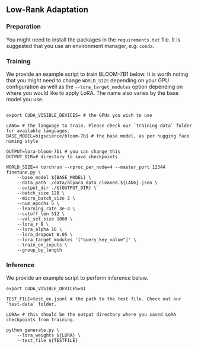 ## Low-Rank Adaptation

### Preparation
You might need to install the packages in the `requirements.txt` file. It is suggested that you use an environment manager, e.g. `conda`.

### Training

We provide an example script to train BLOOM-7B1 below. It is worth noting that you might need to change `WORLD_SIZE` depending on your GPU configuration as well as the `--lora_target_modules` option depending on where you would like to apply LoRA. The name also varies by the base model you use.

```

export CUDA_VISIBLE_DEVICES= # the GPUs you wish to use

LANG= # the language to train. Please check our `training-data` folder for available languages.
BASE_MODEL=bigscience/bloom-7b1 # the base model, as per hugging face naming style

OUTPUT=lora-bloom-7b1 # you can change this
OUTPUT_DIR=# directory to save checkpoints

WORLD_SIZE=4 torchrun --nproc_per_node=4 --master_port 12344 finetune.py \
    --base_model ${BASE_MODEL} \
    --data_path ./data/alpaca_data_cleaned.${LANG}.json \
    --output_dir ./${OUTPUT_DIR} \
    --batch_size 128 \
    --micro_batch_size 2 \
    --num_epochs 5 \
    --learning_rate 3e-4 \
    --cutoff_len 512 \
    --val_set_size 1000 \
    --lora_r 8 \
    --lora_alpha 16 \
    --lora_dropout 0.05 \
    --lora_target_modules '["query_key_value"]' \
    --train_on_inputs \
    --group_by_length
```

### Inference

We provide an example script to perform inference below.
```
export CUDA_VISIBLE_DEVICES=$1

TEST_FILE=test_en.jsonl # the path to the test file. Check out our `test-data` folder.

LORA= # this should be the output directory where you saved LoRA checkpoints from training.

python generate.py \
    --lora_weights ${LORA} \
    --test_file ${TESTFILE}
```